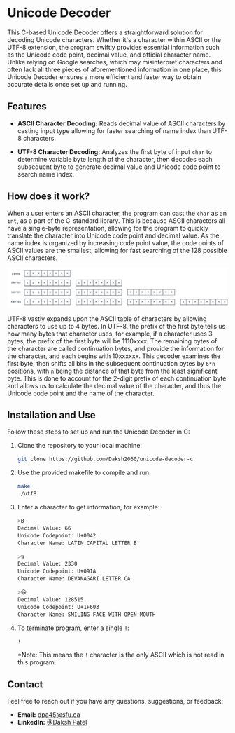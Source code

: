 # Unicode Decoder

This C-based Unicode Decoder offers a straightforward solution for decoding Unicode characters. Whether it's a character within ASCII or the UTF-8 extension, the program swiftly provides essential information such as the Unicode code point, decimal value, and official character name. Unlike relying on Google searches, which may misinterpret characters and often lack all three pieces of aforementioned information in one place, this Unicode Decoder ensures a more efficient and faster way to obtain accurate details once set up and running.

## Features

- **ASCII Character Decoding:** Reads decimal value of ASCII characters by casting input type allowing for faster searching of name index than UTF-8 characters.

- **UTF-8 Character Decoding:** Analyzes the first byte of input `char` to determine variable byte length of the character, then decodes each subsequent byte to generate decimal value and Unicode code point to search name index.

## How does it work?

When a user enters an ASCII character, the program can cast the `char` as an `int`, as a part of the C-standard library. This is because ASCII characters all have a single-byte representation, allowing for the program to quickly translate the character into Unicode code point and decimal value. As the name index is organized by increasing code point value, the code points of ASCII values are the smallest, allowing for fast searching of the 128 possible ASCII characters.

![UTF-8 Bytes](images/utf8.png)

UTF-8 vastly expands upon the ASCII table of characters by allowing characters to use up to 4 bytes. In UTF-8, the prefix of the first byte tells us how many bytes that character uses, for example, if a character uses 3 bytes, the prefix of the first byte will be 1110xxxx. The remaining bytes of the character are called continuation bytes, and provide the information for the character, and each begins with 10xxxxxx. This decoder examines the first byte, then shifts all bits in the subsequent continuation bytes by `6*n` positions, with `n` being the distance of that byte from the least significant byte. This is done to account for the 2-digit prefix of each continuation byte and allows us to calculate the decimal value of the character, and thus the Unicode code point and the name of the character.

## Installation and Use

Follow these steps to set up and run the Unicode Decoder in C:

1. Clone the repository to your local machine:

   ```bash
   git clone https://github.com/Daksh2060/unicode-decoder-c
   ```

2. Use the provided makefile to compile and run:

   ```bash
   make
   ./utf8
   ```

3. Enter a character to get information, for example:

   ```bash
   >B
   Decimal Value: 66
   Unicode Codepoint: U+0042
   Character Name: LATIN CAPITAL LETTER B
   ```

   ```bash
   >च
   Decimal Value: 2330
   Unicode Codepoint: U+091A
   Character Name: DEVANAGARI LETTER CA
   ```

   ```bash
   >😃
   Decimal Value: 128515
   Unicode Codepoint: U+1F603
   Character Name: SMILING FACE WITH OPEN MOUTH
   ```

4. To terminate program, enter a single `!`:

   ```bash
   !
   ```

   *Note: This means the `!` character is the only ASCII which is not read in this program.

## Contact

Feel free to reach out if you have any questions, suggestions, or feedback:

- **Email:** dpa45@sfu.ca
- **LinkedIn:** [@Daksh Patel](https://www.linkedin.com/in/daksh-patel-956622290/)
